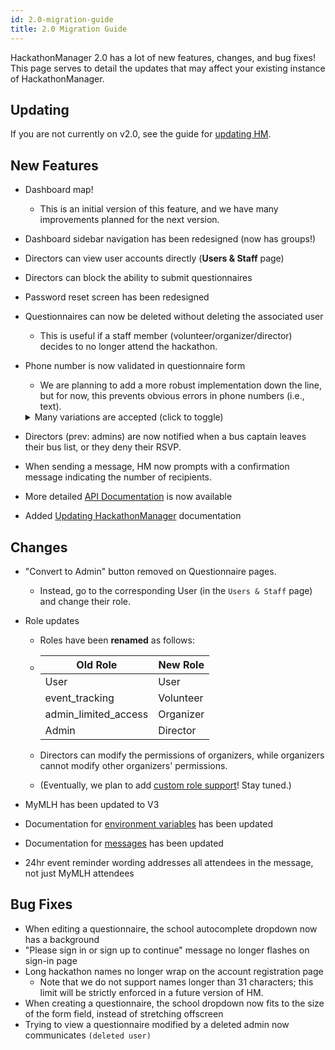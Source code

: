 ```yaml
---
id: 2.0-migration-guide
title: 2.0 Migration Guide
---
```


HackathonManager 2.0 has a lot of new features, changes, and bug fixes! This page serves to detail the updates that may affect your existing instance of HackathonManager.


## Updating

If you are not currently on v2.0, see the guide for [updating HM](updating-hm.md).


## New Features

- Dashboard map!
    - This is an initial version of this feature, and we have many improvements planned for the next version.
- Dashboard sidebar navigation has been redesigned (now has groups!)
- Directors can view user accounts directly (**Users & Staff** page)
- Directors can block the ability to submit questionnaires
- Password reset screen has been redesigned
- Questionnaires can now be deleted without deleting the associated user
    - This is useful if a staff member (volunteer/organizer/director) decides to no longer attend the hackathon.
- Phone number is now validated in questionnaire form
    - We are planning to add a more robust implementation down the line, but for now, this prevents obvious errors in phone numbers (i.e., text).

    <details>
    <summary> Many variations are accepted (click to toggle) </summary>
    ```
    (123) 456-7890
    (123)456-7890
    123-456-7890
    123.456.7890
    1234567890
    +31636363634
    075-63546725
    +123(203)1234567
    +011234567890
    +234-9-461-4000
    +234-09-461-4000
    ```
    </details>
- Directors (prev: admins) are now notified when a bus captain leaves their bus list, or they deny their RSVP.
- When sending a message, HM now prompts with a confirmation message indicating the number of recipients.
- More detailed [API Documentation](api-overview) is now available
- Added [Updating HackathonManager](updating-hm.md) documentation


## Changes

- "Convert to Admin" button removed on Questionnaire pages.
    - Instead, go to the corresponding User (in the `Users & Staff` page) and change their role.
- Role updates
    - Roles have been **renamed** as follows:
    -   |       Old Role       |  New Role |
        |----------------------|-----------|
        | User                 | User      |
        | event_tracking       | Volunteer |
        | admin_limited_access | Organizer |
        | Admin                | Director  |

    - Directors can modify the permissions of organizers, while organizers cannot modify other organizers' permissions.
    - (Eventually, we plan to add [custom role support](https://github.com/codeRIT/hackathon-manager/issues/243)! Stay tuned.)

- MyMLH has been updated to V3
- Documentation for [environment variables](deployment-environment-variables.md) has been updated
- Documentation for [messages](messages.md) has been updated
- 24hr event reminder wording addresses all attendees in the message, not just MyMLH attendees


## Bug Fixes

- When editing a questionnaire, the school autocomplete dropdown now has a background
- "Please sign in or sign up to continue" message no longer flashes on sign-in page
- Long hackathon names no longer wrap on the account registration page
    - Note that we do not support names longer than 31 characters; this limit will be strictly enforced in a future version of HM.
- When creating a questionnaire, the school dropdown now fits to the size of the form field, instead of stretching offscreen
- Trying to view a questionnaire modified by a deleted admin now communicates `(deleted user)`